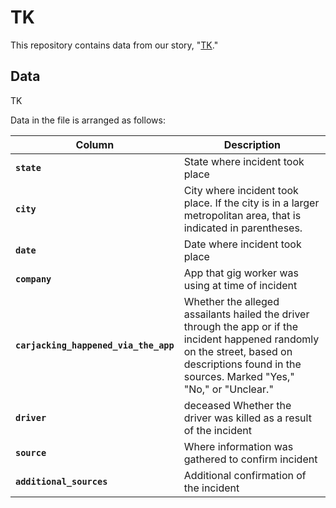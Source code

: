 # TK

This repository contains data from our story, "[TK]()."


## Data

TK

Data in the file is arranged as follows:

| Column	| Description |
|---------|-------------|
| **`state`**	| State where incident took place
| **`city`** |	City where incident took place. If the city is in a larger metropolitan area, that is indicated in parentheses.
| **`date`** |	Date where incident took place
| **`company`** |	App that gig worker was using at time of incident
| **`carjacking_happened_via_the_app`** |	Whether the alleged assailants hailed the driver through the app or if the incident happened randomly on the street, based on descriptions found in the sources. Marked "Yes," "No," or "Unclear."
| **`driver`** | deceased	Whether the driver was killed as a result of the incident
| **`source`** |	Where information was gathered to confirm incident
| **`additional_sources`** |	Additional confirmation of the incident
